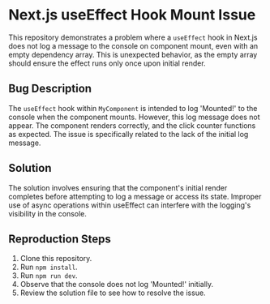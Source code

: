 # Next.js useEffect Hook Mount Issue

This repository demonstrates a problem where a `useEffect` hook in Next.js does not log a message to the console on component mount, even with an empty dependency array.  This is unexpected behavior, as the empty array should ensure the effect runs only once upon initial render.

## Bug Description

The `useEffect` hook within `MyComponent` is intended to log 'Mounted!' to the console when the component mounts.  However, this log message does not appear. The component renders correctly, and the click counter functions as expected.  The issue is specifically related to the lack of the initial log message.

## Solution

The solution involves ensuring that the component's initial render completes before attempting to log a message or access its state.  Improper use of async operations within useEffect can interfere with the logging's visibility in the console.

## Reproduction Steps

1. Clone this repository.
2. Run `npm install`.
3. Run `npm run dev`.
4. Observe that the console does not log 'Mounted!' initially.
5. Review the solution file to see how to resolve the issue.